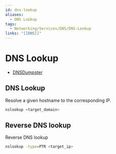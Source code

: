 ```yaml
---
id: dns-lookup
aliases:
  - DNS Lookup
tags:
  - Networking/Services/DNS/DNS-Lookup
links: "[[DNS]]"
---
```


# DNS Lookup

- [DNSDumpster](https://dnsdumpster.com/)

## DNS Lookup

Resolve a given hostname to the corresponding IP.

```sh
nslookup <target_domain>
```

## Reverse DNS lookup

Reverse DNS lookup

```sh
nslookup -type=PTR <target_ip>
```
